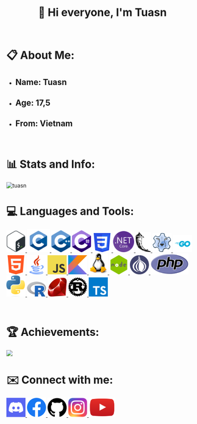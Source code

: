 <h1 align="center">👋 Hi everyone, I'm Tuasn</h1>

<br>

<h1>📋 About Me:</h1>

<ul>
<li><h2>Name: <strong>Tuasn</strong></h2></li>
<li><h2>Age: <strong>17,5</strong></h2></li>
<li><h2>From: <strong>Vietnam </strong></h2></li>
</ul>

<br>

<h1 align="left">📊 Stats and Info:</h1>

 <img src="https://github-readme-stats.vercel.app/api/top-langs?username=ngoctienTNT&show_icons=true&locale=en&layout=compact" alt="tuasn" />


<br>

<h1>💻 Languages and Tools:</h1>

<p align="left">
<a href="https://gnu.org/software/bash/" target="_blank"> <img src="image/bash.png" height="auto" width="50px" alt="Bash" /> </a>
<a href="https://learn.microsoft.com/vi-vn/cpp/c-language/?view=msvc-150" target="_blank"> <img src="image/c.png" height="auto" width="60px" alt="C" /> </a>
<a href="https://learn.microsoft.com/vi-vn/cpp/cpp/?view=msvc-160" target="_blank"> <img src="image/c++.png" height="auto" width="50px"alt="C++" /> </a>
<a href="https://learn.microsoft.com/en-us/dotnet/csharp/" target="_blank"> <img src="image/csharp.png" height="auto" width="50px"alt="C#" /> </a>
<a href="https://developer.mozilla.org/en-US/docs/Web/CSS" target="_blank"> <img src="image/css.png" height="auto" width="50px"alt="CSS" /> </a>
<a href="https://dotnet.microsoft.com/en-us/download" target="_blank"> <img src="image/dotnet.png" height="auto" width="55px" alt="Dotnet" /> </a>
<a href="https://flask.palletsprojects.com/en/2.2.x/" target="_blank"> <img src="image/flask.png" height="auto" width="40px" alt="Flask" /> </a>
<a href="https://freepascal.org/" target="_blank"> <img src="image/freepascal.png" height="auto" width="50px"alt="Free Pascal" /> </a>
<a href="https://go.dev/" target="_blank"> <img src="image/go.png" height="auto" width="50px"alt="Go" /> </a>
<a href="https://developer.mozilla.org/en-US/docs/Web/HTML" target="_blank"> <img src="image/html.png" height="auto" width="50px"alt="HTML" /> </a>
<a href="https://java.com/download/ie_manual.jsp" target="_blank"> <img src="image/java.png" height="auto" width="50px"alt="Java" /> </a>
<a href="https://developer.mozilla.org/en-US/docs/Web/JavaScript" target="_blank"> <img src="image/javascript.png" height="auto" width="50px" alt="Javascript" /> </a>
<a href="https://kotlinlang.org/" target="_blank"> <img src="image/kotlin.png" height="auto" width="50px"alt="Kotlin" /> </a>
<a href="https://linux.org" target="_blank"> <img src="image/linux.png" height="auto" width="50px" alt="Linux"> </a>
<a href="https://nodejs.org/" target="_blank"> <img src="image/nodejs.png" height="auto" width="50px"alt="Nodejs" /> </a>
<a href="https://perl.org/get.html" target="_blank"> <img src="image/perl.png" height="auto" width="50px"alt="Perl" /> </a>
<a href="https://php.net" target="_blank"> <img src="image/php.png" height="auto" width="100px" " alt="PHP" /> </a>
<a href="https://python.org" target="_blank"> <img src="image/python.png" height="auto" width="50px"alt="Python" /> </a>
<a href="https://r-project.org" target="_blank"> <img src="image/r.png" height="auto" width="50px"alt="R" /> </a>
<a href="https://ruby-lang.org/en/" target="_blank"> <img src="image/ruby.png" height="auto" width="50px"alt="Ruby" /> </a>
<a href="https://rust-lang.org" target="_blank"> <img src="image/rust.png" height="auto" width="50px"alt="Rust" /> </a>
<a href="https://typescriptlang.org/" target="_blank"> <img src="image/typescript.png" height="auto" width="50px" alt="Typescript" /> </a>
</p>

<br>

<h1>🏆 Achievements:</h1>

<img src="https://github-profile-trophy.vercel.app/?username=ngoctienTNT&theme=onedark" />

<br>

<h1>✉️ Connect with me:</h1>

<p align="left">
<a href="https://discord.gg/pQKXZhZT" target="_blank"> <img src="image/discord.png" height="auto" width="50px" alt="Discord" /> </a> 
<a href="https://www.facebook.com/tuasn0ngu/" target="_blank"> <img src="image/facebook.png" height="auto" width="50px" alt="Facebook" /> </a>
<a href="https://github.com/tuasn0ngu" target="_blank"> <img src="image/github.png" height="auto" width="50px" alt="Github" /> </a>
<a href="https://www.instagram.com/tuasn0ngu/" target="_blank"> <img src="image/instagram.png" height="auto" width="50px" alt="Instagram" /> </a>
<a href="https://www.youtube.com/channel/UCRiuM9JzHIlOcxgZVg7rrgw" target="_blank"> <img src="image/youtube.png" height="auto" width="70px" alt="Youtube" /> </a>
</p>
